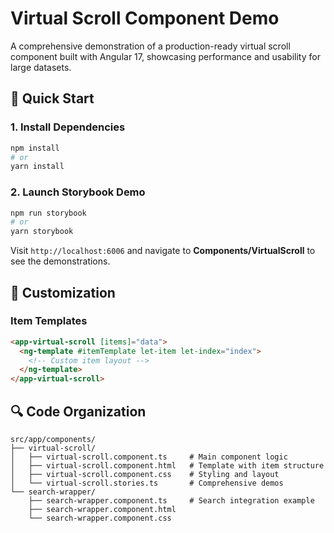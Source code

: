 # Virtual Scroll Component Demo

A comprehensive demonstration of a production-ready virtual scroll component built with Angular 17, showcasing performance and usability for large datasets.

## 🚀 Quick Start

### 1. Install Dependencies

```bash
npm install
# or
yarn install
```

### 2. Launch Storybook Demo

```bash
npm run storybook
# or
yarn storybook
```

Visit `http://localhost:6006` and navigate to **Components/VirtualScroll** to see the demonstrations.

## 🎨 Customization

### Item Templates

```html
<app-virtual-scroll [items]="data">
  <ng-template #itemTemplate let-item let-index="index">
    <!-- Custom item layout -->
  </ng-template>
</app-virtual-scroll>
```

## 🔍 Code Organization

```
src/app/components/
├── virtual-scroll/
│   ├── virtual-scroll.component.ts     # Main component logic
│   ├── virtual-scroll.component.html   # Template with item structure
│   ├── virtual-scroll.component.css    # Styling and layout
│   └── virtual-scroll.stories.ts       # Comprehensive demos
└── search-wrapper/
    ├── search-wrapper.component.ts     # Search integration example
    ├── search-wrapper.component.html
    └── search-wrapper.component.css
```
